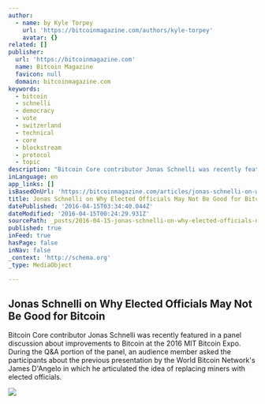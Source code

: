 ```yaml
---
author:
  - name: by Kyle Torpey
    url: 'https://bitcoinmagazine.com/authors/kyle-torpey'
    avatar: {}
related: []
publisher:
  url: 'https://bitcoinmagazine.com'
  name: Bitcoin Magazine
  favicon: null
  domain: bitcoinmagazine.com
keywords:
  - bitcoin
  - schnelli
  - democracy
  - vote
  - switzerland
  - technical
  - core
  - blockstream
  - protocol
  - topic
description: "Bitcoin Core contributor Jonas Schnelli was recently featured in a panel discussion about improvements to Bitcoin at the 2016 MIT Bitcoin Expo. During the Q&A portion of the panel, an audience member asked the participants about the previous presentation by the World Bitcoin Network's James D'Angelo in which he articulated the idea of replacing miners with elected officials."
inLanguage: en
app_links: []
isBasedOnUrl: 'https://bitcoinmagazine.com/articles/jonas-schnelli-on-why-elected-officials-may-not-be-good-for-bitcoin-1460673897'
title: Jonas Schnelli on Why Elected Officials May Not Be Good for Bitcoin
datePublished: '2016-04-15T03:34:40.044Z'
dateModified: '2016-04-15T00:24:29.931Z'
sourcePath: _posts/2016-04-15-jonas-schnelli-on-why-elected-officials-may-not-be-good-for.md
published: true
inFeed: true
hasPage: false
inNav: false
_context: 'http://schema.org'
_type: MediaObject

---
```

<article style=""><h1>Jonas Schnelli on Why Elected Officials May Not Be Good for Bitcoin</h1><p>Bitcoin Core contributor Jonas Schnelli was recently featured in a panel discussion about improvements to Bitcoin at the 2016 MIT Bitcoin Expo. During the Q&amp;A portion of the panel, an audience member asked the participants about the previous presentation by the World Bitcoin Network's James D'Angelo in which he articulated the idea of replacing miners with elected officials.</p><img src="https://assets.btcinc.io/img/articles/jonas-schnelli-on-why-elected-officials-may-not-be-good-for-bitcoin.jpg" /></article>